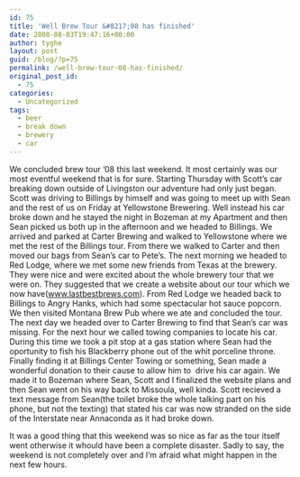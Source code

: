```yaml
---
id: 75
title: 'Well Brew Tour &#8217;08 has finished'
date: 2008-08-03T19:47:16+00:00
author: tyghe
layout: post
guid: /blog/?p=75
permalink: /well-brew-tour-08-has-finished/
original_post_id:
  - 75
categories:
  - Uncategorized
tags:
  - beer
  - break down
  - brewery
  - car
---
```

We concluded brew tour &#8217;08 this last weekend. It most certainly was our most eventful weekend that is for sure. Starting Thursday with Scott&#8217;s car breaking down outside of Livingston our adventure had only just began. Scott was driving to Billings by himself and was going to meet up with Sean and the rest of us on Friday at Yellowstone Brewering. Well instead his car broke down and he stayed the night in Bozeman at my Apartment and then Sean picked us both up in the afternoon and we headed to Billings. We arrived and parked at Carter Brewing and walked to Yellowstone where we met the rest of the Billings tour. From there we walked to Carter and then moved our bags from Sean&#8217;s car to Pete&#8217;s. The next morning we headed to Red Lodge, where we met some new friends from Texas at the brewery. They were nice and were excited about the whole brewery tour that we were on. They suggested that we create a website about our tour which we now have(www.lastbestbrews.com). From Red Lodge we headed back to Billings to Angry Hanks, which had some spectacular hot sauce popcorn. We then visited Montana Brew Pub where we ate and concluded the tour. The next day we headed over to Carter Brewing to find that Sean&#8217;s car was missing. For the next hour we called towing companies to locate his car. During this time we took a pit stop at a gas station where Sean had the oportunity to fish his Blackberry phone out of the whit porceline throne. Finally finding it at Billings Center Towing or something, Sean made a wonderful donation to their cause to allow him to  drive his car again. We made it to Bozeman where Sean, Scott and I finalized the website plans and then Sean went on his way back to Missoula, well kinda. Scott recieved a text message from Sean(the toilet broke the whole talking part on his phone, but not the texting) that stated his car was now stranded on the side of the Interstate near Annaconda as it had broke down.

It was a good thing that this weekend was so nice as far as the tour itself went otherwise it whould have been a complete disaster. Sadly to say, the weekend is not completely over and I&#8217;m afraid what might happen in the next few hours.
